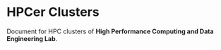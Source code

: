 # HPCer Clusters
Document for HPC clusters of **High Performance Computing and Data Engineering Lab**.
